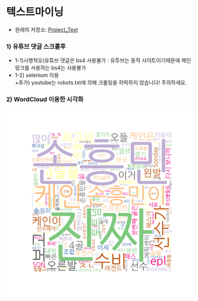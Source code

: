 # 텍스트마이닝
- 원래의 저장소: [Project_Text](https://github.com/heonsooo/Project_Text)  
 
### 1) 유튜브 댓글 스크롤후 
- 1-1)시행착오(유튜브 댓글은 bs4 사용불가 : 유투브는 동적 사이트이기때문에 메인링크를 사용하는 bs4는 사용불가
- 1-2)  selenium 이용   
    +추가) youtube는 robots.txt에 의해 크롤링을 허락하지 않습니다! 주의하세요.  
  
### 2) WordCloud 이용한 시각화

![youtube_comments_wordcloud.png](./img/youtube_comments_wordcloud.png)

